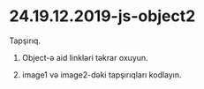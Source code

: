 # 24.19.12.2019-js-object2

Tapşırıq.

  1. Object-ə aid linkləri təkrar oxuyun.
  
  2. image1 və image2-dəki tapşırıqları kodlayın.
